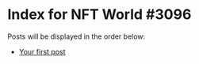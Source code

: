 # Index for NFT World #3096
Posts will be displayed in the order below:

- [Your first post](./001-first.md)

